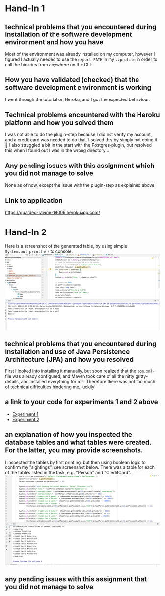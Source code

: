 # Hand-In 1
                                                                                  
## technical problems that you encountered during installation of the software development environment and how you have 
Most of the environment was already installed on my computer, however I figured I actually needed to use the `export PATH` in my `.zprofile` in order to call the binaries from anywhere on the CLI.
                                                                                  
## How you have validated (checked) that the software development environment is working
I went through the tutorial on Heroku, and I got the expected behaviour.          
                                                                                  
## Technical problems encountered with the Heroku platform and how you solved them
I was not able to do the plugin-step because I did not verify my account, and a credit card was needed to do that.
I solved this by simply not doing it. :slightly_smiling_face: I also struggled a bit in the start with the Postgres-plugin, but resolved this when I found out I was in the wrong directory...                    
                                                                                  
## Any pending issues with this assignment which you did not manage to solve   
None as of now, except the issue with the plugin-step as explained above.                                                                    
                                                                                  
## Link to application                                                            
https://guarded-ravine-18006.herokuapp.com/

# Hand-In 2

Here is a screenshot of the generated table, by using simple `System.out.println()` to console.
![Screenshot of generated dbs](table_out.png)

## technical problems that you encountered during installation and use of Java Persistence Architecture (JPA) and how you resolved
First I looked into installing it manually, but soon realized that the `pom.xml`-file was already configured, and Maven took care of all the nitty gritty-details, and installed everything for me. Therefore there was not too much of technical difficulties hindering me, luckily!

## a link to your code for experiments 1 and 2 above
* [Experiment 1](https://github.com/larsuib/dat250-experiment-2-1)
* [Experiment 2](https://github.com/larsuib/dat250-experiment-2-2)

## an explanation of how you inspected the database tables and what tables were created. For the latter, you may provide screenshots.
I inspected the tables by first printing, but then using boolean logic to confirm my "sightings", see screenshot below. There was a table for each of the tables listed in the task, e.g. "Person" and "CreditCard".
![](testing.png)

## any pending issues with this assignment that you did not manage to solve
